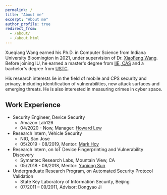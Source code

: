 ```yaml
---
permalink: /
title: "About me"
excerpt: "About me"
author_profile: true
redirect_from: 
  - /about/
  - /about.html
---
```


<p>Xueqiang Wang earned his Ph.D. in Computer Science from Indiana University Bloomington in 2021, under supervision of Dr. <a href="https://www.informatics.indiana.edu/xw7/" target="_blank" rel="noopener">XiaoFeng Wang</a>. Before joining IU, he earned a master's&nbsp;degree from <a href="http://www.iie.ac.cn" target="_blank" rel="noopener">IIE, CAS</a> and a bachelor's degree from <a href="https://en.ustc.edu.cn" target="_blank" rel="noopener">USTC</a>.</p>
<p><span style="color:var(--color-text);">His research interests lie in the field of mobile and CPS security and privacy, including identification of vulnerabilities, new attack surfaces and emerging threats. He is also interested in measuring crimes in cyber space.&nbsp;</span></p>

<h2>Work Experience</h2>
<ul>

<li>Security Engineer, Device Security
<ul>
<li>Amazon Lab126</li>
<li>04/2020 - Now, Manager: <a href="" target="_blank" rel="noopener">Howard Lew</a></li>
</ul>
</li>

<li>Research Intern, Vehicle Security
<ul>
<li>NIO, San Jose</li>
<li>05/2019 - 08/2019, Mentor: <a href="https://www.linkedin.com/in/markthoy/" target="_blank" rel="noopener">Mark Hoy</a></li>
</ul>
</li>

<li>Research Intern, on&nbsp;IoT Device Fingerprinting and Vulnerability Discovery
<ul>
<li>Symantec Research Labs, Mountain View, CA</li>
<li>05/2018 - 08/2018, Mentor: <a href="https://yuqiongsun.org/index.html" target="_blank" rel="noopener">Yuqiong Sun</a></li>
</ul>
</li>

<li>Undergraduate Research Program, on Automated Security Protocol Validation
<ul>
<li>State Key Laboratory of Information Security, Beijing</li>
<li>07/2011 – 09/2011, Advisor: Dongyao Ji</li>
</ul>
</li>

</ul>
